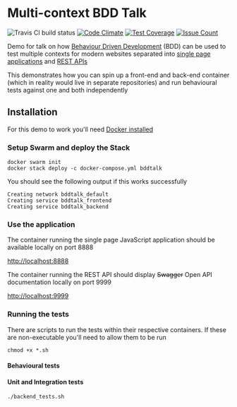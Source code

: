 # Multi-context BDD Talk

![Travis CI build status](https://www.travis-ci.org/magickatt/MultiContextBDDTalk.svg?branch=master)
[![Code Climate](https://codeclimate.com/github/magickatt/MultiContextBDDTalk/badges/gpa.svg)](https://codeclimate.com/github/magickatt/MultiContextBDDTalk)
[![Test Coverage](https://codeclimate.com/github/magickatt/MultiContextBDDTalk/badges/coverage.svg)](https://codeclimate.com/github/magickatt/MultiContextBDDTalk/coverage)
[![Issue Count](https://codeclimate.com/github/magickatt/MultiContextBDDTalk/badges/issue_count.svg)](https://codeclimate.com/github/magickatt/MultiContextBDDTalk)

Demo for talk on how [Behaviour Driven Development](https://en.wikipedia.org/wiki/Behavior-driven_development) (BDD) can be used to test multiple contexts for modern websites separated into [single page applications](https://en.wikipedia.org/wiki/Single-page_application) and [REST APIs](https://en.wikipedia.org/wiki/Application_programming_interface#Web_APIs)

This demonstrates how you can spin up a front-end and back-end container (which in reality would live in separate repositories) and run behavioural tests against one and both independently

## Installation

For this demo to work you'll need [Docker installed](https://docs.docker.com/engine/installation/)

### Setup Swarm and deploy the Stack

    docker swarm init
    docker stack deploy -c docker-compose.yml bddtalk
    
You should see the following output if this works successfully

    Creating network bddtalk_default
    Creating service bddtalk_frontend
    Creating service bddtalk_backend

### Use the application

The container running the single page JavaScript application should be available locally on port 8888

[http://localhost:8888](http://localhost:8888)

The container running the REST API should display ~~Swagger~~ Open API documentation locally on port 9999

[http://localhost:9999](http://localhost:9999)
    
### Running the tests

There are scripts to run the tests within their respective containers. If these are non-executable you'll need to allow them to be run
    
    chmod +x *.sh

#### Behavioural tests

#### Unit and Integration tests

    ./backend_tests.sh


